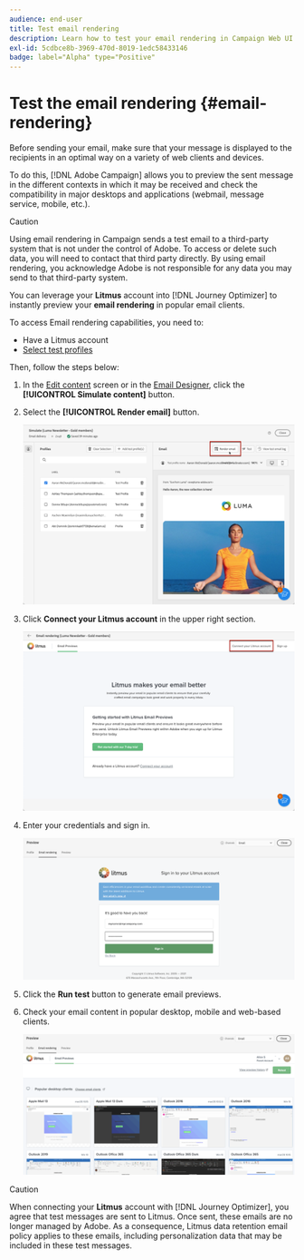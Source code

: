 ```yaml
---
audience: end-user
title: Test email rendering
description: Learn how to test your email rendering in Campaign Web UI
exl-id: 5cdbce8b-3969-470d-8019-1edc58433146
badge: label="Alpha" type="Positive"
---
```


# Test the email rendering {#email-rendering}

Before sending your email, make sure that your message is displayed to the recipients in an optimal way on a variety of web clients and devices.

To do this, [!DNL Adobe Campaign] allows you to preview the sent message in the different contexts in which it may be received and check the compatibility in major desktops and applications (webmail, message service, mobile, etc.).

>[!CAUTION]
>
>Using email rendering in Campaign sends a test email to a third-party system that is not under the control of Adobe. To access or delete such data, you will need to contact that third party directly. By using email rendering, you acknowledge Adobe is not responsible for any data you may send to that third-party system.

<!--To test the email rendering, follow these steps:

1. Access the email content creation screen, then click **[!UICONTROL Simulate content]**.

1. Click the **[!UICONTROL Render email]** button.

    The left pane provides various desktop, mobile and web-based email clients. Select the desired email client to display a preview of your email in the right pane. 

    ![](assets/render-context.png)

    >[!NOTE]
    >
    >The email clients list provides a sample of the major mail clients. Additional email clients are available from the filter button next to the top search bar.

TO CHECK IF user is directed to Litmus or if the email rendering is shown directly in the Campaign UI.

CONTENT COPIED FROM AJO -->

You can leverage your **Litmus** account into [!DNL Journey Optimizer] to instantly preview your **email rendering** in popular email clients.

To access Email rendering capabilities, you need to:

* Have a Litmus account
* [Select test profiles](#select-test-profiles)

Then, follow the steps below:

1. In the [Edit content](../content/edit-content.md) screen or in the [Email Designer](../content/get-started-email-designer.md), click the **[!UICONTROL Simulate content]** button.

1. Select the **[!UICONTROL Render email]** button.

    ![](assets/simulate-rendering-button.png)

1. Click **Connect your Litmus account** in the upper right section.

    ![](assets/simulate-rendering-litmus.png)

1. Enter your credentials and sign in.

    ![](assets/simulate-rendering-credentials.png)

1. Click the **Run test** button to generate email previews.

1. Check your email content in popular desktop, mobile and web-based clients.

    ![](assets/simulate-rendering-previews.png)

>[!CAUTION]
>
>When connecting your **Litmus** account with [!DNL Journey Optimizer], you agree that test messages are sent to Litmus. Once sent, these emails are no longer managed by Adobe. As a consequence, Litmus data retention email policy applies to these emails, including personalization data that may be included in these test messages.